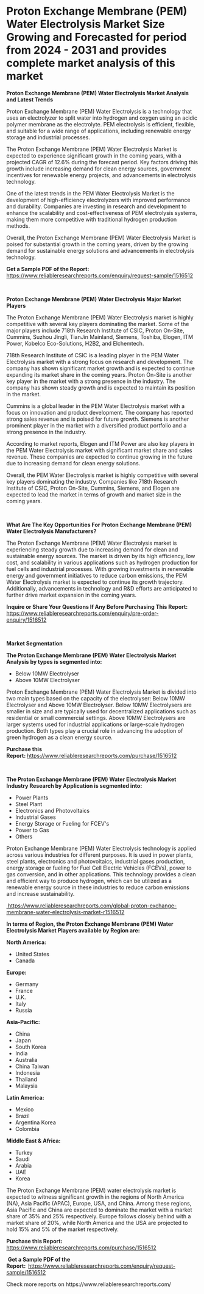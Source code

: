 <p><h1>Proton Exchange Membrane (PEM) Water Electrolysis Market Size Growing and Forecasted for period from 2024 - 2031 and provides complete market analysis of this market</h1></p><p><strong>Proton Exchange Membrane (PEM) Water Electrolysis Market Analysis and Latest Trends</strong></p>
<p><p>Proton Exchange Membrane (PEM) Water Electrolysis is a technology that uses an electrolyzer to split water into hydrogen and oxygen using an acidic polymer membrane as the electrolyte. PEM electrolysis is efficient, flexible, and suitable for a wide range of applications, including renewable energy storage and industrial processes.</p><p>The Proton Exchange Membrane (PEM) Water Electrolysis Market is expected to experience significant growth in the coming years, with a projected CAGR of 12.6% during the forecast period. Key factors driving this growth include increasing demand for clean energy sources, government incentives for renewable energy projects, and advancements in electrolysis technology.</p><p>One of the latest trends in the PEM Water Electrolysis Market is the development of high-efficiency electrolyzers with improved performance and durability. Companies are investing in research and development to enhance the scalability and cost-effectiveness of PEM electrolysis systems, making them more competitive with traditional hydrogen production methods.</p><p>Overall, the Proton Exchange Membrane (PEM) Water Electrolysis Market is poised for substantial growth in the coming years, driven by the growing demand for sustainable energy solutions and advancements in electrolysis technology.</p></p>
<p><strong>Get a Sample PDF of the Report:&nbsp;</strong> <a href="https://www.reliableresearchreports.com/enquiry/request-sample/1516512">https://www.reliableresearchreports.com/enquiry/request-sample/1516512</a></p>
<p>&nbsp;</p>
<p><strong>Proton Exchange Membrane (PEM) Water Electrolysis Major Market Players</strong></p>
<p><p>The Proton Exchange Membrane (PEM) Water Electrolysis market is highly competitive with several key players dominating the market. Some of the major players include 718th Research Institute of CSIC, Proton On-Site, Cummins, Suzhou Jingli, TianJin Mainland, Siemens, Toshiba, Elogen, ITM Power, Kobelco Eco-Solutions, H2B2, and Elchemtech.</p><p>718th Research Institute of CSIC is a leading player in the PEM Water Electrolysis market with a strong focus on research and development. The company has shown significant market growth and is expected to continue expanding its market share in the coming years. Proton On-Site is another key player in the market with a strong presence in the industry. The company has shown steady growth and is expected to maintain its position in the market.</p><p>Cummins is a global leader in the PEM Water Electrolysis market with a focus on innovation and product development. The company has reported strong sales revenue and is poised for future growth. Siemens is another prominent player in the market with a diversified product portfolio and a strong presence in the industry.</p><p>According to market reports, Elogen and ITM Power are also key players in the PEM Water Electrolysis market with significant market share and sales revenue. These companies are expected to continue growing in the future due to increasing demand for clean energy solutions.</p><p>Overall, the PEM Water Electrolysis market is highly competitive with several key players dominating the industry. Companies like 718th Research Institute of CSIC, Proton On-Site, Cummins, Siemens, and Elogen are expected to lead the market in terms of growth and market size in the coming years.</p></p>
<p>&nbsp;</p>
<p><strong>What Are The Key Opportunities For Proton Exchange Membrane (PEM) Water Electrolysis Manufacturers?</strong></p>
<p><p>The Proton Exchange Membrane (PEM) Water Electrolysis market is experiencing steady growth due to increasing demand for clean and sustainable energy sources. The market is driven by its high efficiency, low cost, and scalability in various applications such as hydrogen production for fuel cells and industrial processes. With growing investments in renewable energy and government initiatives to reduce carbon emissions, the PEM Water Electrolysis market is expected to continue its growth trajectory. Additionally, advancements in technology and R&D efforts are anticipated to further drive market expansion in the coming years.</p></p>
<p><strong>Inquire or Share Your Questions If Any Before Purchasing This Report:</strong> <a href="https://www.reliableresearchreports.com/enquiry/pre-order-enquiry/1516512">https://www.reliableresearchreports.com/enquiry/pre-order-enquiry/1516512</a></p>
<p>&nbsp;</p>
<p><strong>Market Segmentation</strong></p>
<p><strong>The Proton Exchange Membrane (PEM) Water Electrolysis Market Analysis by types is segmented into:</strong></p>
<p><ul><li>Below 10MW Electrolyser</li><li>Above 10MW Electrolyser</li></ul></p>
<p><p>Proton Exchange Membrane (PEM) Water Electrolysis Market is divided into two main types based on the capacity of the electrolyser: Below 10MW Electrolyser and Above 10MW Electrolyser. Below 10MW Electrolysers are smaller in size and are typically used for decentralized applications such as residential or small commercial settings. Above 10MW Electrolysers are larger systems used for industrial applications or large-scale hydrogen production. Both types play a crucial role in advancing the adoption of green hydrogen as a clean energy source.</p></p>
<p><strong>Purchase this Report:&nbsp;</strong><a href="https://www.reliableresearchreports.com/purchase/1516512">https://www.reliableresearchreports.com/purchase/1516512</a></p>
<p>&nbsp;</p>
<p><strong>The Proton Exchange Membrane (PEM) Water Electrolysis Market Industry Research by Application is segmented into:</strong></p>
<p><ul><li>Power Plants</li><li>Steel Plant</li><li>Electronics and Photovoltaics</li><li>Industrial Gases</li><li>Energy Storage or Fueling for FCEV's</li><li>Power to Gas</li><li>Others</li></ul></p>
<p><p>Proton Exchange Membrane (PEM) Water Electrolysis technology is applied across various industries for different purposes. It is used in power plants, steel plants, electronics and photovoltaics, industrial gases production, energy storage or fueling for Fuel Cell Electric Vehicles (FCEVs), power to gas conversion, and in other applications. This technology provides a clean and efficient way to produce hydrogen, which can be utilized as a renewable energy source in these industries to reduce carbon emissions and increase sustainability.</p></p>
<p><a href="https://www.reliableresearchreports.com/global-proton-exchange-membrane-water-electrolysis-market-r1516512">&nbsp;https://www.reliableresearchreports.com/global-proton-exchange-membrane-water-electrolysis-market-r1516512</a></p>
<p><strong>In terms of Region, the Proton Exchange Membrane (PEM) Water Electrolysis Market Players available by Region are:</strong></p>
<p>
    <p> <strong> North America: </strong>
        <ul>
            <li>United States</li>
            <li>Canada</li>
        </ul>
        </p> 
    <p> <strong> Europe: </strong>
        <ul>
            <li>Germany</li>
            <li>France</li>
            <li>U.K.</li>
            <li>Italy</li>
            <li>Russia</li>
        </ul>
        </p> 
    <p> <strong> Asia-Pacific: </strong>
        <ul>
            <li>China</li>
            <li>Japan</li>
            <li>South Korea</li>
            <li>India</li>
            <li>Australia</li>
            <li>China Taiwan</li>
            <li>Indonesia</li>
            <li>Thailand</li>
            <li>Malaysia</li>
        </ul>
        </p> 
    <p> <strong> Latin America: </strong>
        <ul>
            <li>Mexico</li>
            <li>Brazil</li>
            <li>Argentina Korea</li>
            <li>Colombia</li>
        </ul>
        </p> 
    <p> <strong> Middle East & Africa: </strong>
        <ul>
            <li>Turkey</li>
            <li>Saudi</li>
            <li>Arabia</li>
            <li>UAE</li>
            <li>Korea</li>
        </ul>
    </p>
    </p>
<p><p>The Proton Exchange Membrane (PEM) water electrolysis market is expected to witness significant growth in the regions of North America (NA), Asia Pacific (APAC), Europe, USA, and China. Among these regions, Asia Pacific and China are expected to dominate the market with a market share of 35% and 25% respectively. Europe follows closely behind with a market share of 20%, while North America and the USA are projected to hold 15% and 5% of the market respectively.</p></p>
<p><strong>Purchase this Report: </strong><a href="https://www.reliableresearchreports.com/purchase/1516512">https://www.reliableresearchreports.com/purchase/1516512</a></p>
<p>&nbsp;<strong>Get a Sample PDF of the Report:&nbsp;&nbsp;</strong><a href="https://www.reliableresearchreports.com/enquiry/request-sample/1516512">https://www.reliableresearchreports.com/enquiry/request-sample/1516512</a></p>
<p><strong></strong></p>
<p>Check more reports on https://www.reliableresearchreports.com/</p>